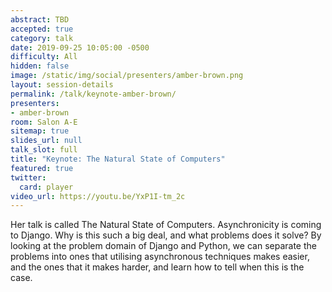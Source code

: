 ```yaml
---
abstract: TBD
accepted: true
category: talk
date: 2019-09-25 10:05:00 -0500
difficulty: All
hidden: false
image: /static/img/social/presenters/amber-brown.png
layout: session-details
permalink: /talk/keynote-amber-brown/
presenters:
- amber-brown
room: Salon A-E
sitemap: true
slides_url: null
talk_slot: full
title: "Keynote: The Natural State of Computers"
featured: true
twitter:
  card: player
video_url: https://youtu.be/YxP1I-tm_2c
---
```


Her talk is called The Natural State of Computers. Asynchronicity is coming to Django. Why is this such a big deal, and what problems does it solve? By looking at the problem domain of Django and Python, we can separate the problems into ones that utilising asynchronous techniques makes easier, and the ones that it makes harder, and learn how to tell when this is the case.
